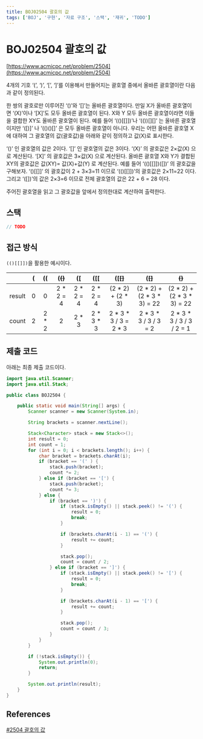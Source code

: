 ```yaml
---
title: BOJ02504 괄호의 값
tags: ['BOJ', '구현', '자료 구조', '스택', '재귀', 'TODO']
---
```


# BOJ02504 괄호의 값

[https://www.acmicpc.net/problem/2504](https://www.acmicpc.net/problem/2504)

4개의 기호 ‘(’, ‘)’, ‘[’, ‘]’를 이용해서 만들어지는 괄호열 중에서 올바른 괄호열이란 다음과 같이 정의된다.

한 쌍의 괄호로만 이루어진 ‘()’와 ‘[]’는 올바른 괄호열이다. 
만일 X가 올바른 괄호열이면 ‘(X)’이나 ‘[X]’도 모두 올바른 괄호열이 된다. 
X와 Y 모두 올바른 괄호열이라면 이들을 결합한 XY도 올바른 괄호열이 된다.
예를 들어 ‘(()[[]])’나 ‘(())[][]’ 는 올바른 괄호열이지만 ‘([)]’ 나 ‘(()()[]’ 은 모두 올바른 괄호열이 아니다. 우리는 어떤 올바른 괄호열 X에 대하여 그 괄호열의 값(괄호값)을 아래와 같이 정의하고 값(X)로 표시한다. 

‘()’ 인 괄호열의 값은 2이다.
‘[]’ 인 괄호열의 값은 3이다.
‘(X)’ 의 괄호값은 2×값(X) 으로 계산된다.
‘[X]’ 의 괄호값은 3×값(X) 으로 계산된다.
올바른 괄호열 X와 Y가 결합된 XY의 괄호값은 값(XY)= 값(X)+값(Y) 로 계산된다.
예를 들어 ‘(()[[]])([])’ 의 괄호값을 구해보자. ‘()[[]]’ 의 괄호값이 2 + 3×3=11 이므로 ‘(()[[]])’의 괄호값은 2×11=22 이다. 그리고 ‘([])’의 값은 2×3=6 이므로 전체 괄호열의 값은 22 + 6 = 28 이다.

주어진 괄호열을 읽고 그 괄호값을 앞에서 정의한대로 계산하여 출력한다. 

## 스택

```java
// TODO
```

## 접근 방식

`(()[[]])`을 활용한 예시이다.

||(|((|(~~()~~|([|([[|([~~[]~~|(~~[]~~|~~()~~|
|:---:|:---:|:---:|:---:|:---:|:---:|:---:|:---:|:---:|
|result|0|0|2 * 2 = 4|2 * 2 = 4|2 * 2 = 4|(2 * 2) + (2 * 3)|(2 * 2) + (2 * 3 * 3) = 22|(2 * 2) + (2 * 3 * 3) = 22|
|count|2|2 * 2|2|2 * 3|2 * 3 * 3|2 * 3 * 3 / 3 = 2 * 3|2 * 3 * 3 / 3 / 3 = 2|2 * 3 * 3 / 3 / 3 / 2 = 1|

## 제출 코드

아래는 최종 제출 코드이다.

```java
import java.util.Scanner;
import java.util.Stack;

public class BOJ2504 {

    public static void main(String[] args) {
        Scanner scanner = new Scanner(System.in);

        String brackets = scanner.nextLine();

        Stack<Character> stack = new Stack<>();
        int result = 0;
        int count = 1;
        for (int i = 0; i < brackets.length(); i++) {
            char bracket = brackets.charAt(i);
            if (bracket == '(' ) {
                stack.push(bracket);
                count *= 2;
            } else if (bracket == '[') {
                stack.push(bracket);
                count *= 3;
            } else {
                if (bracket == ')') {
                    if (stack.isEmpty() || stack.peek() != '(') {
                        result = 0;
                        break;
                    }

                    if (brackets.charAt(i - 1) == '(') {
                        result += count;
                    }

                    stack.pop();
                    count = count / 2;
                } else if (bracket == ']') {
                    if (stack.isEmpty() || stack.peek() != '[') {
                        result = 0;
                        break;
                    }

                    if (brackets.charAt(i - 1) == '[') {
                        result += count;
                    }

                    stack.pop();
                    count = count / 3;
                }
            }
        }

        if (!stack.isEmpty()) {
            System.out.println(0);
            return;
        }

        System.out.println(result);
    }
}
```

## References

[#2504 괄호의 값](https://loosie.tistory.com/349)

<TagLinks />